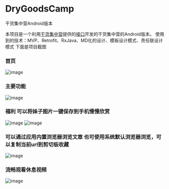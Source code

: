 # DryGoodsCamp
干货集中营Android版本

本项目是一个利用[干货集中营](http://gank.io/)提供的[接口](gank.io/api)开发的干货集中营的Android版本。
使用到的技术：MVP、Retrofit、RxJava、MD化的设计、模板设计模式、责任联设计模式
下面是项目截图

### 首页
![image](https://github.com/Weiqianghu/DryGoodsCamp/blob/master/img/home.png)

### 主要功能
![image](https://github.com/Weiqianghu/DryGoodsCamp/blob/master/img/drawer.png)

### 福利 可以将妹子图片一键保存到手机慢慢欣赏
![image](https://github.com/Weiqianghu/DryGoodsCamp/blob/master/img/welfare.png) 
![image](https://github.com/Weiqianghu/DryGoodsCamp/blob/master/img/welfare_detail.png)

### 可以通过应用内置浏览器浏览文章 也可使用系统默认浏览器浏览，可以复制当前url到剪切板收藏
![image](https://github.com/Weiqianghu/DryGoodsCamp/blob/master/img/android_detail.png)

### 流畅观看休息视频
![image](https://github.com/Weiqianghu/DryGoodsCamp/blob/master/img/rest.png)
